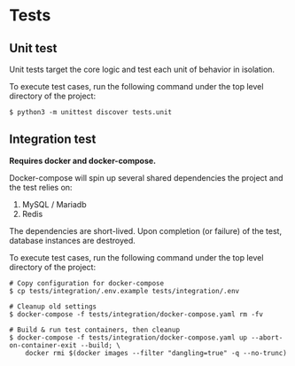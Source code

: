 # Tests


## Unit test

Unit tests target the core logic and test each unit of behavior in isolation.

To execute test cases, run the following command under the top level directory of the project:

```
$ python3 -m unittest discover tests.unit
```

## Integration test

**Requires docker and docker-compose.**

Docker-compose will spin up several shared dependencies the project and the test relies on:

1. MySQL / Mariadb
2. Redis

The dependencies are short-lived. Upon completion (or failure) of the test, database instances 
are destroyed.

To execute test cases, run the following command under the top level directory of the project:

```
# Copy configuration for docker-compose
$ cp tests/integration/.env.example tests/integration/.env

# Cleanup old settings
$ docker-compose -f tests/integration/docker-compose.yaml rm -fv

# Build & run test containers, then cleanup
$ docker-compose -f tests/integration/docker-compose.yaml up --abort-on-container-exit --build; \
    docker rmi $(docker images --filter "dangling=true" -q --no-trunc)
```
